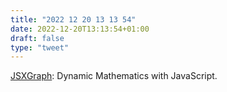 ```yaml
---
title: "2022 12 20 13 13 54"
date: 2022-12-20T13:13:54+01:00
draft: false
type: "tweet"
---
```


[JSXGraph](https://jsxgraph.org/wp/index.html): Dynamic Mathematics with JavaScript.
